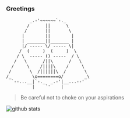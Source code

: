### Greetings




```
         _.-'~~~~~~`-._                                                    
        /      ||      \                                                   
       /       ||       \      
      |        ||        |                                  
      | _______||_______ |                                                 
      |/ ----- \/ ----- \|                                                 
     /  (     )  (     )  \                                                
    / \  ----- () -----  / \                                               
   /   \      /||\      /   \                                              
  /     \    /||||\    /     \   
 /       \  /||||||\  /       \                                            
/_        \o========o/        _\                                           
  `--...__|`-._  _.-'|__...--'                                             
          |    `'    |         
```
> Be careful not to choke on your aspirations



![github stats](https://github-readme-stats.vercel.app/api?username=liudix&show_icons=true)
